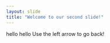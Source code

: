 ```yaml
---
layout: slide
title: "Welcome to our second slide!"
---
```

hello hello 
Use the left arrow to go back!
